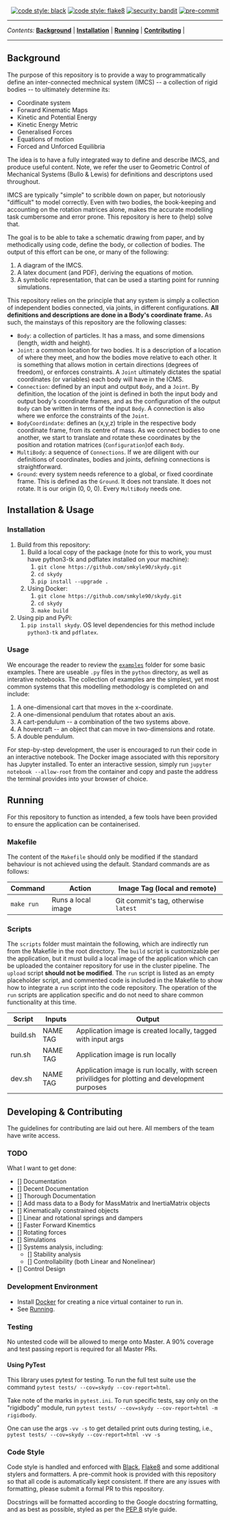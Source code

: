 <p align="center">
<a href="https://github.com/psf/black"><img alt="code style: black" src="https://img.shields.io/badge/code%20style-black-000000.svg"></a>
<a href="https://gitlab.com/PyCQA/flake8"><img alt="code style: flake8" src="https://img.shields.io/badge/code%20style-pep8-orange.svg"></a>
<a href="https://github.com/PyCQA/bandit"><img alt="security: bandit" src="https://img.shields.io/badge/security-bandit-yellow.svg"></a>
<a href="https://github.com/pre-commit/pre-commit"><img src="https://img.shields.io/badge/pre--commit-enabled-brightgreen?logo=pre-commit&logoColor=white" alt="pre-commit" style="max-width:100%;"></a>
</p>

---

_Contents:_
**[Background](#background)** |
**[Installation](#installation)** |
**[Running](#running)** |
**[Contributing](#contributing)** |

---

## Background

The purpose of this repository is to provide a way to programmatically define an
inter-connected mechnical system (IMCS) -- a collection of rigid bodies -- to ultimately determine its:
- Coordinate system
- Forward Kinematic Maps
- Kinetic and Potential Energy
- Kinetic Energy Metric
- Generalised Forces
- Equations of motion
- Forced and Unforced Equilibria

The idea is to have a fully integrated way to define and describe IMCS, and produce useful content. Note, we refer the user to Geometric Control of Mechanical Systems (Bullo & Lewis) for definitions and descriptons used throughout.

IMCS are typically "simple" to scribble down on paper, but notoriously "difficult" to model correctly. Even with two bodies, the book-keeping and accounting on the rotation matrices alone, makes the accurate modelling task cumbersome and error prone. This repository is here to (help) solve that.

The goal is to be able to take a schematic drawing from paper, and by methodically using code,
define the body, or collection of bodies. The output of this effort can be one, or many of the following:
1. A diagram of the IMCS.
2. A latex document (and PDF), deriving the equations of motion.
3. A symbolic representation, that can be used a starting point for running simulations.

This repository relies on the principle that any system is simply a collection of independent bodies connected, via joints, in different configurations. **All definitions and descriptions are done in a Body's coordinate frame.** As such, the mainstays of this repository are the following classes:
- `Body`: a collection of particles. It has a mass, and some dimensions (length, width and height).
- `Joint`: a common location for two bodies. It is a description of a location of where they meet, and how the bodies move relative to each other. It is something that allows motion in certain directions (degrees of freedom), or enforces constraints. A `Joint` ultimately dictates the spatial coordinates (or variables) each body will have in the ICMS.
- `Connection`: defined by an input and output `Body`, and a `Joint`. By definition, the location of the joint is defined in both the input body and output body's coordinate frames, and as the configuration of the output `Body` can be written in terms of the input `Body`. A connection is also where we enforce the constraints of the `Joint`.
- `BodyCoordindate`: defines an (x,y,z) triple in the respective body coordinate frame, from its centre of mass. As we connect bodies to one another, we start to translate and rotate these coordinates by the position and rotation matrices (`Configuration`)of each `Body`.
- `MultiBody`: a sequence of `Connections`. If we are diligent with our definitions of coordinates, bodies and joints, defining connections is straightforward.
- `Ground`: every system needs reference to a global, or fixed coordinate frame. This is defined as the `Ground`. It does not translate. It does not rotate. It is our origin (0, 0, 0). Every `MultiBody` needs one.

## Installation & Usage

### Installation

1. Build from this repository:
    1. Build a local copy of the package (note for this to work, you must have python3-tk and pdflatex installed on your machine):
        1. `git clone https://github.com/smkyle90/skydy.git`
        2. `cd skydy`
        3. `pip install --upgrade .`
    2. Using Docker:
        1. `git clone https://github.com/smkyle90/skydy.git`
        2. `cd skydy`
        3. `make build`
2. Using pip and PyPi:
    1. `pip install skydy`. OS level dependencies for this method include `python3-tk` and `pdflatex`.

### Usage

We encourage the reader to review the [`examples`](https://github.com/smkyle90/skydy/tree/main/examples) folder for some basic examples. There are useable `.py` files in the `python` directory, as well as interative notebooks. The collection of examples are the simplest, yet most common systems that this modelling methodology is completed on and include:
1. A one-dimensional cart that moves in the x-coordinate.
2. A one-dimensional pendulum that rotates about an axis.
3. A cart-pendulum -- a combination of the two systems above.
4. A hovercraft -- an object that can move in two-dimensions and rotate.
5. A double pendulum.

For step-by-step development, the user is encouraged to run their code in an interactive notebook. The Docker image associated with this reporsitory has Jupyter installed. To enter an interactive session, simply run `jupyter notebook --allow-root` from the container and copy and paste the address the terminal provides into your browser of choice.

## Running

For this repository to function as intended, a few tools have been provided to ensure the application can be containerised.

### Makefile

The content of the `Makefile` should only be modified if the standard behaviour is not achieved using the default. Standard commands are as follows:

| Command  | Action | Image Tag (local and remote)
----------------------|---|---
`make run` | Runs a local image | Git commit's tag, otherwise `latest`

### Scripts

The `scripts` folder must maintain the following, which are indirectly run from the Makefile in the root directory. The `build` script is customizable per the  application, but it must build a local image of the application which can be uploaded the container repository for use in the cluster pipeline. The `upload` script **should not be modified**. The `run` script is listed as an empty placeholder script, and commented code is included in the Makefile to show how to integrate a `run` script into the code repository. The operation of the `run` scripts are application specific and do not need to share common functionality at this time.

| Script   | Inputs |Output|
|----------|------ |---
| build.sh  | NAME TAG | Application image is created locally, tagged with input args |
| run.sh    | NAME TAG | Application image is run locally |
| dev.sh    | NAME TAG | Application image is run locally, with screen privilidges for plotting and development purposes |

## Developing & Contributing
The guidelines for contributing are laid out here. All members of the team have write access.

### TODO
What I want to get done:
- [] Documentation
- [] Decent Documentation
- [] Thorough Documentation
- [] Add mass data to a Body for MassMatrix and InertiaMatrix objects
- [] Kinematically constrained objects
- [] Linear and rotational springs and dampers
- [] Faster Forward Kinemtics
- [] Rotating forces
- [] Simulations
- [] Systems analysis, including:
    - [] Stability analysis
    - [] Controllability (both Linear and Nonelinear)
- [] Control Design

### Development Environment
- Install [Docker](https://docs.docker.com/install/linux/docker-ce/ubuntu/) for creating a nice virtual container to run in.
- See [Running](#Running).

### Testing
No untested code will be allowed to merge onto Master. A 90% coverage and test passing report is required for all Master PRs.

#### Using PyTest
This library uses pytest for testing. To run the full test suite use the command `pytest tests/ --cov=skydy --cov-report=html`.

Take note of the marks in `pytest.ini`. To run specific tests, say only on the "rigidbody" module, run `pytest tests/ --cov=skydy --cov-report=html -m rigidbody`.

One can use the args `-vv -s` to get detailed print outs during testing, i.e., `pytest tests/ --cov=skydy --cov-report=html -vv -s`

### Code Style
Code style is handled and enforced with [Black](https://github.com/psf/black), [Flake8](https://gitlab.com/pycqa/flake8) and some additional stylers and formatters. A pre-commit hook is provided with this repository so that all code is automatically kept consistent. If there are any issues with formatting, please submit a formal PR to this repository.

Docstrings will be formatted according to the Google docstring formatting, and as best as possible, styled as per the [PEP 8](https://www.python.org/dev/peps/pep-0008/) style guide.
